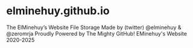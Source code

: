 # elminehuy.github.io
The ElMinehuy’s Website File Storage
Made by (twitter) @elminehuy & @zeromrja
Proudly Powered by The Mighty GitHub!
EMinehuy's Website 2020-2025
